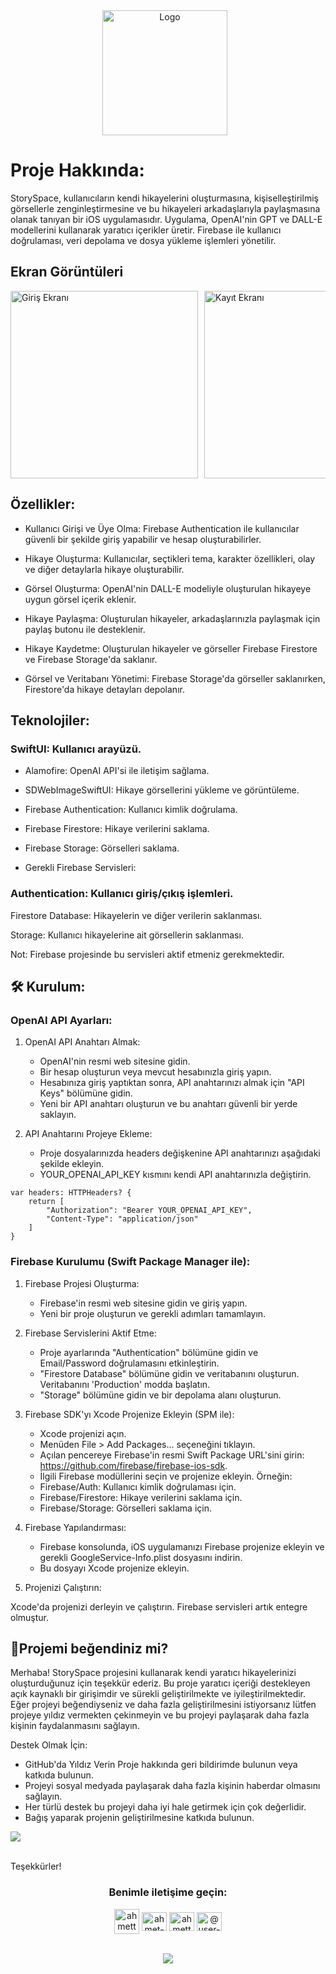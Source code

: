 
<div align="center" style="display: flex; align-items: center; justify-content: center;">
  <img src="https://ahmettarikdemirci.io/story_space/screen_shoots/icon.png" alt="Logo" style="height: 200px; margin-right: 10px;">

</div>

# Proje Hakkında:
StorySpace, kullanıcıların kendi hikayelerini oluşturmasına, kişiselleştirilmiş görsellerle zenginleştirmesine ve bu hikayeleri arkadaşlarıyla paylaşmasına olanak tanıyan bir iOS uygulamasıdır. Uygulama, OpenAI'nin GPT ve DALL-E modellerini kullanarak yaratıcı içerikler üretir. Firebase ile kullanıcı doğrulaması, veri depolama ve dosya yükleme işlemleri yönetilir.

## Ekran Görüntüleri 
<div style="display: flex; overflow-x: auto;">
  <img src="https://ahmettarikdemirci.io/story_space/screen_shoots/1.png" alt="Giriş Ekranı" style="height: 300px; margin-right: 10px;">
  <img src="https://ahmettarikdemirci.io/story_space/screen_shoots/2.png" alt="Kayıt Ekranı" style="height: 300px; margin-right: 10px;">
  <img src="https://ahmettarikdemirci.io/story_space/screen_shoots/3.png" alt="Ana Ekran" style="height: 300px; margin-right: 10px;">
  <img src="https://ahmettarikdemirci.io/story_space/screen_shoots/8.png" alt="Kategori Yönetimi" style="height: 300px; margin-right: 10px;">
  <img src="https://ahmettarikdemirci.io/story_space/screen_shoots/4.png" alt="Görev Yönetimi" style="height: 300px; margin-right: 10px;">
</div>

## Özellikler:

* Kullanıcı Girişi ve Üye Olma: Firebase Authentication ile kullanıcılar güvenli bir şekilde giriş yapabilir ve hesap oluşturabilirler.

* Hikaye Oluşturma: Kullanıcılar, seçtikleri tema, karakter özellikleri, olay ve diğer detaylarla hikaye oluşturabilir.

* Görsel Oluşturma: OpenAI'nin DALL-E modeliyle oluşturulan hikayeye uygun görsel içerik eklenir.

* Hikaye Paylaşma: Oluşturulan hikayeler, arkadaşlarınızla paylaşmak için paylaş butonu ile desteklenir.

* Hikaye Kaydetme: Oluşturulan hikayeler ve görseller Firebase Firestore ve Firebase Storage'da saklanır.

* Görsel ve Veritabanı Yönetimi: Firebase Storage'da görseller saklanırken, Firestore'da hikaye detayları depolanır.

## Teknolojiler:

### SwiftUI: Kullanıcı arayüzü.

* Alamofire: OpenAI API'si ile iletişim sağlama.

* SDWebImageSwiftUI: Hikaye görsellerini yükleme ve görüntüleme.

* Firebase Authentication: Kullanıcı kimlik doğrulama.

* Firebase Firestore: Hikaye verilerini saklama.

* Firebase Storage: Görselleri saklama.

* Gerekli Firebase Servisleri:

### Authentication: Kullanıcı giriş/çıkış işlemleri.

Firestore Database: Hikayelerin ve diğer verilerin saklanması.

Storage: Kullanıcı hikayelerine ait görsellerin saklanması.

Not: Firebase projesinde bu servisleri aktif etmeniz gerekmektedir.

<h2>🛠️ Kurulum:</h2>

### OpenAI API Ayarları:

1. OpenAI API Anahtarı Almak:
   
    * OpenAI'nin resmi web sitesine gidin.
    * Bir hesap oluşturun veya mevcut hesabınızla giriş yapın.
    * Hesabınıza giriş yaptıktan sonra, API anahtarınızı almak için "API Keys" bölümüne gidin.
    * Yeni bir API anahtarı oluşturun ve bu anahtarı güvenli bir yerde saklayın.
  
2. API Anahtarını Projeye Ekleme:
  
    * Proje dosyalarınızda headers değişkenine API anahtarınızı aşağıdaki şekilde ekleyin.
    * YOUR_OPENAI_API_KEY kısmını kendi API anahtarınızla değiştirin.

```
var headers: HTTPHeaders? {
    return [
        "Authorization": "Bearer YOUR_OPENAI_API_KEY",
        "Content-Type": "application/json"
    ]
}
```
    
### Firebase Kurulumu (Swift Package Manager ile):
1. Firebase Projesi Oluşturma:

    * Firebase'in resmi web sitesine gidin ve giriş yapın.
    * Yeni bir proje oluşturun ve gerekli adımları tamamlayın.
      
2. Firebase Servislerini Aktif Etme:

    * Proje ayarlarında "Authentication" bölümüne gidin ve Email/Password doğrulamasını etkinleştirin.
    * "Firestore Database" bölümüne gidin ve veritabanını oluşturun. Veritabanını 'Production' modda başlatın.
    * "Storage" bölümüne gidin ve bir depolama alanı oluşturun.
      
3. Firebase SDK'yı Xcode Projenize Ekleyin (SPM ile):

    * Xcode projenizi açın.
    * Menüden File > Add Packages... seçeneğini tıklayın.
    * Açılan pencereye Firebase'in resmi Swift Package URL'sini girin: https://github.com/firebase/firebase-ios-sdk.
    * İlgili Firebase modüllerini seçin ve projenize ekleyin. Örneğin:
    * Firebase/Auth: Kullanıcı kimlik doğrulaması için.
    * Firebase/Firestore: Hikaye verilerini saklama için.
    * Firebase/Storage: Görselleri saklama için.

4. Firebase Yapılandırması:

    * Firebase konsolunda, iOS uygulamanızı Firebase projenize ekleyin ve gerekli GoogleService-Info.plist dosyasını indirin.
    * Bu dosyayı Xcode projenize ekleyin.

5. Projenizi Çalıştırın:

Xcode'da projenizi derleyin ve çalıştırın. Firebase servisleri artık entegre olmuştur.

<h2>💖Projemi beğendiniz mi?</h2>

Merhaba!
StorySpace projesini kullanarak kendi yaratıcı hikayelerinizi oluşturduğunuz için teşekkür ederiz. Bu proje yaratıcı içeriği destekleyen açık kaynaklı bir girişimdir ve sürekli geliştirilmekte ve iyileştirilmektedir. Eğer projeyi beğendiyseniz ve daha fazla geliştirilmesini istiyorsanız lütfen projeye yıldız vermekten çekinmeyin ve bu projeyi paylaşarak daha fazla kişinin faydalanmasını sağlayın. 

Destek Olmak İçin: 
* GitHub'da Yıldız Verin Proje hakkında geri bildirimde bulunun veya katkıda bulunun.
*  Projeyi sosyal medyada paylaşarak daha fazla kişinin haberdar olmasını sağlayın.
*  Her türlü destek bu projeyi daha iyi hale getirmek için çok değerlidir.
*  Bağış yaparak projenin geliştirilmesine katkıda bulunun.
  <div align="leading">
            <a href="https://www.buymeacoffee.com/ahmettarikdemirci" target="_blank" style="display: inline-block;">
                <img
                    src="https://img.shields.io/badge/Donate-Buy%20Me%20A%20Coffee-orange.svg?style=flat-square&logo=buymeacoffee" 
                    align="center"
                />
            </a></div>
<br />

Teşekkürler!

<h3 align="center">Benimle iletişime geçin:</h3>
<p align="center">
<a href="mailto:ahmettarikdemirci@icloud.com" target="blank"><img align="center" src="https://ahmettarikdemirci.io/todolist/screen_shoots/mail.png" alt="ahmettarikdemirci@gmail.com" height="40" width="40" /></a>
<a href="https://linkedin.com/in/ahmet-tar%c4%b1k-demirci" target="blank"><img align="center" src="https://raw.githubusercontent.com/rahuldkjain/github-profile-readme-generator/master/src/images/icons/Social/linked-in-alt.svg" alt="ahmet-tar%c4%b1k-demirci" height="30" width="40" /></a>
<a href="https://instagram.com/ahmettarikdemirci" target="blank"><img align="center" src="https://raw.githubusercontent.com/rahuldkjain/github-profile-readme-generator/master/src/images/icons/Social/instagram.svg" alt="ahmettarikdemirci" height="30" width="40" /></a>
<a href="https://www.youtube.com/@user-tm8ri2tk9c" target="blank"><img align="center" src="https://raw.githubusercontent.com/rahuldkjain/github-profile-readme-generator/master/src/images/icons/Social/youtube.svg" alt="@user-tm8ri2tk9c" height="30" width="40" /></a>
</p>

<br/>  

<div align="center">
            <a href="https://www.buymeacoffee.com/ahmettarikdemirci" target="_blank" style="display: inline-block;">
                <img
                    src="https://img.shields.io/badge/Donate-Buy%20Me%20A%20Coffee-orange.svg?style=flat-square&logo=buymeacoffee" 
                    align="center"
                />
            </a></div>
<br />

